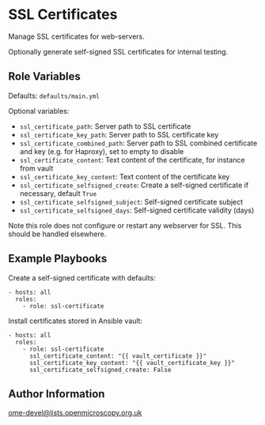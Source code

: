 SSL Certificates
================

Manage SSL certificates for web-servers.

Optionally generate self-signed SSL certificates for internal testing.


Role Variables
--------------

Defaults: `defaults/main.yml`

Optional variables:
- `ssl_certificate_path`: Server path to SSL certificate
- `ssl_certificate_key_path`: Server path to SSL certificate key
- `ssl_certificate_combined_path`: Server path to SSL combined certificate and key (e.g. for Haproxy), set to empty to disable
- `ssl_certificate_content`: Text content of the certificate, for instance from vault
- `ssl_certificate_key_content`: Text content of the certificate key
- `ssl_certificate_selfsigned_create`: Create a self-signed certificate if necessary, default `True`
- `ssl_certificate_selfsigned_subject`: Self-signed certificate subject
- `ssl_certificate_selfsigned_days`: Self-signed certificate validity (days)


Note this role does not configure or restart any webserver for SSL.
This should be handled elsewhere.


Example Playbooks
-----------------

Create a self-signed certificate with defaults:

    - hosts: all
      roles:
        - role: ssl-certificate

Install certificates stored in Ansible vault:

    - hosts: all
      roles:
        - role: ssl-certificate
          ssl_certificate_content: "{{ vault_certificate }}"
          ssl_certificate_key_content: "{{ vault_certificate_key }}"
          ssl_certificate_selfsigned_create: False


Author Information
------------------

ome-devel@lists.openmicroscopy.org.uk
